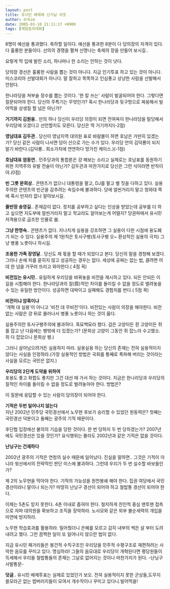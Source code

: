 ```yaml
---
layout: post
title: 유시민 배제에 신기남 아웃
author: drkim
date: 2005-03-10 21:11:17 +0900
tags: [깨달음의대화]
---
```

8명이 예선을 통과했다. 축하할 일이다. 예선을 통과한 8분이 다 당의장의 자격이 있다. 다 훌륭한 분들이다. 선의의 경쟁을 펼쳐 신명나는 축제의 장을 만들어 보시길..    
  
요렇게 딱 입에 발린 소리, 하나마나 한 소리는 안하는 것이 낫다. 
  
  
당의장 경선은 훌륭한 사람을 뽑는 것이 아니다. 지금 인기투표 하고 있는 것이 아니다. 미스코리아 선발대회가 아니다. 말 잘하고 똑똑하고 인심좋고 상냥한 사람을 선발해서 안된다.    
  
한나라당을 쳐부술 장수를 뽑는 것이다. '한 칼 쓰는' 사람이 발굴되어야 한다. 그렇다면 질문되어야 한다. 당신의 주특기는 무엇인가? 혹시 한나라당과 뒷구멍으로 짜웅해서 빌어먹을 상생질 할 넘은 아닌가? 

    
  
   
  
**거기까지 김원웅**.. 만의 하나 당신이 우리당 의장이 되면 전여옥이 한나라당을 탈당해서 우리당에 오겠다고 선언할지도 모른다. 당신은 딱 거기까지!(-2점) 
  
  
**영남대표 김두관**.. 당신이 영남지역 대의원 표로 바람몰이 하면 호남은 가만히 있겠는가? 당신 같은 사람이 나서면 당이 산으로 가는 수가 있다. 우리당 안의 김덕룡이 되지 말기 바란다.(김덕룡.. 희소가치에 연연하다 망가진 케이스.)(-1점) 
  
  
**호남대표 염동연**.. 민주당과의 통합론은 걍 해보는 소리고 실제로는 호남표를 동원하기 위한 지역주의 유발 전술이 아닌가? 김두관과 마찬가지로 당신은 그런 식이라면 반칙이야.(0점)    
  
**빈 그릇 문희상**.. 콘텐츠가 없으니 대통령을 팔고, DJ를 팔고 별 짓을 다하고 있다. 실용주의란 콘텐츠의 빈곤을 감추려는 속임수에 불과하다. 당에 얼씬거리지 말고 청와대 쪽에 혹시 빈자리 없나 알아보시길.    
  
**줄반장 송영길**.. 존재감이 없다. 정치를 공부하고 싶다는 인상을 받았는데 공부를 더 하고 싶으면 지도부에 얼씬거리지 말고 학교라도 알아보는게 어떨지? 당권파에서 유시민 저격용으로 급조한 인물로 봄.    
  
**그냥 한명숙**.. 콘텐츠가 없다. 지나치게 실용을 강조하면 그 실용이 다한 시점에 용도폐기 되는 수 있다. 실용주의 제 1원칙은 토사구팽(토사구팽 오~ 환상적인 실용의 극치) 그냥 병풍 노릇이나 하시길. 
  
  
**조용한 가족 장영달**.. 당신도 제 몫을 할 때가 되었다고 본다. 당신의 말을 경청해 보겠다. 그러나 손에 피를 묻히지 않고 성공하는 경우는 없다. 세상에 공짜는 없는 법, 클려면 어데 한 넘을 거꾸러 뜨리고 와야한다.( 4점 꼭)    
  
**비전있는 유시민**.. 유일하게 우리당을 바꿔놓을 비전을 제시하고 있다. 되든 안되든 이 길을 시험해야 한다. 한나라당과의 질(質)적인 차이를 돌이킬 수 없을 정도로 벌려놓을 수 있는 유일한 방안이다. 성공하면 대박이고 실패해도 경험치를 번다.( 5점 꾹) 

    
  
   
   
  
**비전이냐 암흑이냐**  
'개혁 대 실용'이 아니고 '비전 대 무비전'이다. 비전있는 사람이 의장을 해야한다. 비전없는 사람은 걍 뒤로 물러나서 병풍 노릇이나 하는 것이 옳다.    
  
실용주의란 토사구팽주의에 불과하다. 흑묘백묘라 했다. 검은 고양이든 흰 고양이든 쥐를 잡고 난 다음에는 팽밖에 더 있겠는가? (문희상 고양이 그동안 쥐 잡느라 수고했소. 쥐 다 잡았으니 문희상 팽.)    
  
그러니 살아남으려거든 실용하지 마라. 실용실용 하는 당신의 존재는 전혀 실용적이지 않다는 사실을 인정하라.(가장 실용적인 방법은 국회를 통째로 폭파해 버리는 것이라는 사실을 모르는 국민은 없지.)    
   
  
**우리당의 2단계 도약을 위하여**  
포용도 좋고 화합도 좋지만 그건 대선 때 가서 하는 것이다. 지금은 한나라당과 우리당의 질적인 차이를 돌이킬 수 없을 정도로 벌려놓아야 한다. 방법은?    
  
이 질문에 응답할 수 있는 사람이 당의장이 되어야 한다.    
   
  
**기적은 두번 일어나지 않는다**  
지난 2002년 민주당 국민경선에서 노무현 후보가 승리할 수 있었던 원동력은? 첫째는 국민경선 덕분이고 둘째는 광주의 기적 때문이다.    
  
후단협 입장에선 불의의 기습을 당한 것이다. 한 번 당하지 두 번 당하겠는가? 2007년에도 국민경선은 있을 것인가? 요식행위는 몰라도 2002년과 같은 기적은 없을 것이다.    
   
  
**난닝구는 건재하다**

    
        

        
              
  
2002년 광주의 기적은 연청의 실수 때문에 일어났다. 진실을 말하면.. 그것은 기적이 아니라 윗선에서의 전략적인 판단 미스에 불과하다. 그런데 우리가 두 번 실수할 바보들인가?    
  
제 2의 노무현을 막아야 한다. 기적의 가능성을 원천봉쇄 해야 한다. 집권 여당에서 국민경선이라니 말이나 되는가? 마땅히 난닝구 경선이 되어야 하고 철밥통 경선이 되어야 한다.    
  
이제는 5촌도 믿지 못한다. 4촌 이내로 좁혀야 한다. 철저하게 친인척 중심 맨투맨 접촉으로 자파 대의원을 확보하고 조직을 장악하라. 노사모와 같은 외부 불순세력의 개입을 미연에 방지하라.    
  
노무현 학습효과를 활용하라. 밀어줬더니 은혜를 모르고 감히 내부의 썩은 살 부터 도려내려고 했다. 그런 끔찍한 일이 또 일어나지 않으란 법이 없다.    
  
지금 유시민 패거리들은 봉건적 수직구조인 우리당을 민주적 수평구조로 재편하려는 사악한 음모를 꾸미고 있다. 명심하라! 그들의 음모대로 우리당이 개혁된다면 평당원들이 득세해서 우리들 철밥통들의 존재는 그날로 없어지는 것이나 마찬가지가 된다. -난닝구 사발통문-    
  
**덧글**.. 유시민 배제투표는 실제로 있었던가 보오. 전혀 실용적이지 못한 군상들,도무지 쓸모라곤 없는 밥버러지들이 모여서 개수작이나 꾸미고 있다니.빌어먹을!